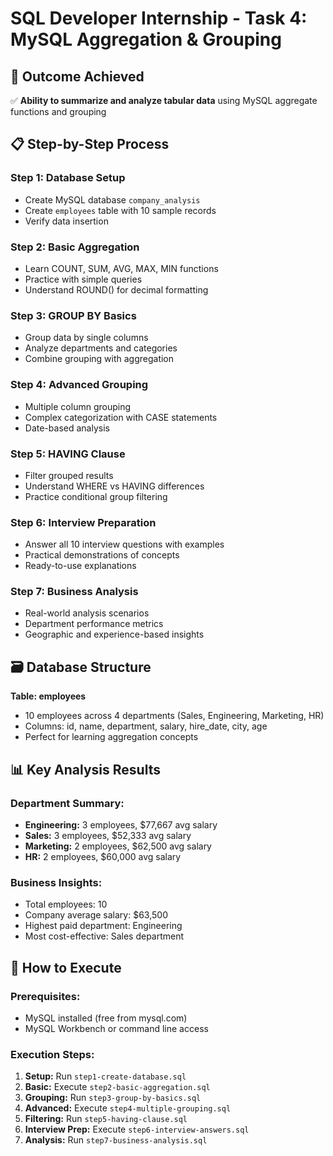 # SQL Developer Internship - Task 4: MySQL Aggregation & Grouping

## 🎯 **Outcome Achieved**
✅ **Ability to summarize and analyze tabular data** using MySQL aggregate functions and grouping

## 📋 **Step-by-Step Process**

### **Step 1: Database Setup**
- Create MySQL database `company_analysis`
- Create `employees` table with 10 sample records
- Verify data insertion

### **Step 2: Basic Aggregation**
- Learn COUNT, SUM, AVG, MAX, MIN functions
- Practice with simple queries
- Understand ROUND() for decimal formatting

### **Step 3: GROUP BY Basics**
- Group data by single columns
- Analyze departments and categories
- Combine grouping with aggregation

### **Step 4: Advanced Grouping**
- Multiple column grouping
- Complex categorization with CASE statements
- Date-based analysis

### **Step 5: HAVING Clause**
- Filter grouped results
- Understand WHERE vs HAVING differences
- Practice conditional group filtering

### **Step 6: Interview Preparation**
- Answer all 10 interview questions with examples
- Practical demonstrations of concepts
- Ready-to-use explanations

### **Step 7: Business Analysis**
- Real-world analysis scenarios
- Department performance metrics
- Geographic and experience-based insights

## 🗃️ **Database Structure**

**Table: employees**
- 10 employees across 4 departments (Sales, Engineering, Marketing, HR)
- Columns: id, name, department, salary, hire_date, city, age
- Perfect for learning aggregation concepts

## 📊 **Key Analysis Results**

### **Department Summary:**
- **Engineering:** 3 employees, $77,667 avg salary
- **Sales:** 3 employees, $52,333 avg salary
- **Marketing:** 2 employees, $62,500 avg salary
- **HR:** 2 employees, $60,000 avg salary

### **Business Insights:**
- Total employees: 10
- Company average salary: $63,500
- Highest paid department: Engineering
- Most cost-effective: Sales department

## 🚀 **How to Execute**

### **Prerequisites:**
- MySQL installed (free from mysql.com)
- MySQL Workbench or command line access

### **Execution Steps:**
1. **Setup:** Run `step1-create-database.sql`
2. **Basic:** Execute `step2-basic-aggregation.sql`
3. **Grouping:** Run `step3-group-by-basics.sql`
4. **Advanced:** Execute `step4-multiple-grouping.sql`
5. **Filtering:** Run `step5-having-clause.sql`
6. **Interview Prep:** Execute `step6-interview-answers.sql`
7. **Analysis:** Run `step7-business-analysis.sql`

